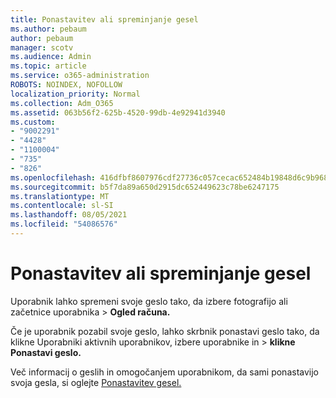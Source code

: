 ```yaml
---
title: Ponastavitev ali spreminjanje gesel
ms.author: pebaum
author: pebaum
manager: scotv
ms.audience: Admin
ms.topic: article
ms.service: o365-administration
ROBOTS: NOINDEX, NOFOLLOW
localization_priority: Normal
ms.collection: Adm_O365
ms.assetid: 063b56f2-625b-4520-99db-4e92941d3940
ms.custom:
- "9002291"
- "4428"
- "1100004"
- "735"
- "826"
ms.openlocfilehash: 416dfbf8607976cdf27736c057cecac652484b19848d6c9b9680e265394819b3
ms.sourcegitcommit: b5f7da89a650d2915dc652449623c78be6247175
ms.translationtype: MT
ms.contentlocale: sl-SI
ms.lasthandoff: 08/05/2021
ms.locfileid: "54086576"
---
```

# <a name="reset-or-change-passwords"></a>Ponastavitev ali spreminjanje gesel

Uporabnik lahko spremeni svoje geslo tako, da izbere fotografijo ali začetnice uporabnika > **Ogled računa.**
  
Če je uporabnik pozabil svoje geslo, lahko skrbnik ponastavi geslo tako, da klikne Uporabniki aktivnih uporabnikov, izbere uporabnike in  >  [](https://portal.office.com/adminportal/home#/users) **klikne Ponastavi geslo.**
  
Več informacij o geslih in omogočanjem uporabnikom, da sami ponastavijo svoja gesla, si oglejte [Ponastavitev gesel.](/microsoft-365/admin/add-users/reset-passwords)
